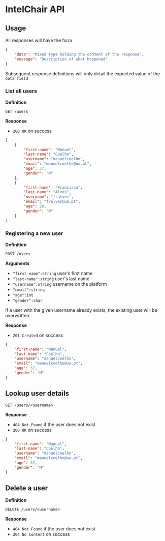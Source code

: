 # IntelChair API

## Usage

All responses will have the form

```json
{
    "data": "Mixed type holding the content of the response",
    "message": "Description of what happened"
}
```

Subsequent response definitions will only detail the expected value of the `data field`

### List all users

**Definition**

`GET /users`

**Response**

- `200 OK` on success

```json
[
    {
        "first-name": "Manuel",
        "last-name": "Coelho",
        "username": "manuelcoelho",
        "email": "manuelcoelho@ua.pt",
        "age": 37,
        "gender": "M"
    },
    {
        "first-name": "Francisco",
        "last-name": "Alves",
        "username": "fralves",
        "email": "fralves@ua.pt",
        "age": 28,
        "gender": "M"
    }
]
```

### Registering a new user

**Definition**

`POST /users`

**Arguments**

- `"first-name":string` user's first name
- `"last-name":string` user's last name
- `"username":string` username on the platform
- `"email":string`
- `"age":int`
- `"gender":char`


If a user with the given username already exists, the existing user will be overwritten.

**Response**

- `201 Created` on success

```json
{
    "first-name": "Manuel",
    "last-name": "Coelho",
    "username": "manuelcoelho",
    "email": "manuelcoelho@ua.pt",
    "age": 37,
    "gender": "M"
}
```

## Lookup user details

`GET /users/<username>`

**Response**

- `404 Not Found` if the user does not exist
- `200 OK` on success

```json
{
    "first-name": "Manuel",
    "last-name": "Coelho",
    "username": "manuelcoelho",
    "email": "manuelcoelho@ua.pt",
    "age": 37,
    "gender": "M"
}
```

## Delete a user

**Definition**

`DELETE /users/<username>`

**Response**

- `404 Not Found` if the user does not exist
- `204 No Content` on success
